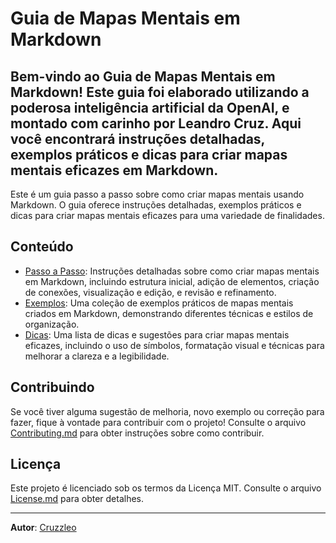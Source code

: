 # Guia de Mapas Mentais em Markdown

Bem-vindo ao Guia de Mapas Mentais em Markdown! Este guia foi elaborado utilizando a poderosa inteligência artificial da OpenAI, e montado com carinho por Leandro Cruz. Aqui você encontrará instruções detalhadas, exemplos práticos e dicas para criar mapas mentais eficazes em Markdown.
---
Este é um guia passo a passo sobre como criar mapas mentais usando Markdown. O guia oferece instruções detalhadas, exemplos práticos e dicas para criar mapas mentais eficazes para uma variedade de finalidades.

## Conteúdo

- [Passo a Passo](Passo-a-Passo.md): Instruções detalhadas sobre como criar mapas mentais em Markdown, incluindo estrutura inicial, adição de elementos, criação de conexões, visualização e edição, e revisão e refinamento.
- [Exemplos](Exemplos.md): Uma coleção de exemplos práticos de mapas mentais criados em Markdown, demonstrando diferentes técnicas e estilos de organização.
- [Dicas](Dicas.md): Uma lista de dicas e sugestões para criar mapas mentais eficazes, incluindo o uso de símbolos, formatação visual e técnicas para melhorar a clareza e a legibilidade.

## Contribuindo

Se você tiver alguma sugestão de melhoria, novo exemplo ou correção para fazer, fique à vontade para contribuir com o projeto! Consulte o arquivo [Contributing.md](Contributing.md) para obter instruções sobre como contribuir.

## Licença

Este projeto é licenciado sob os termos da Licença MIT. Consulte o arquivo [License.md](License.md) para obter detalhes.

---

**Autor**: [Cruzzleo](https://github.com/Cruzzleo)
